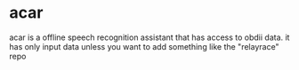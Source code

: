 # acar
acar is a offline speech recognition assistant that has access to obdii data. it has only input data unless you want to add something like the "relayrace" repo
